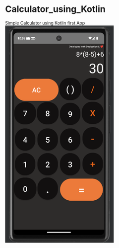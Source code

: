 # Calculator_using_Kotlin
Simple Calculator using Kotlin first App
<img src="Screenshot 2023-12-10 223828.png" width="350" title="hover text">
